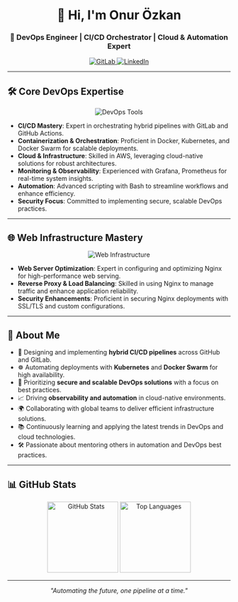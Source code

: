 <!-- Name & Role -->
<h1 align="center">👋 Hi, I'm Onur Özkan</h1>
<h3 align="center">🚀 DevOps Engineer | CI/CD Orchestrator | Cloud & Automation Expert</h3>

<p align="center">
  <a href="https://gitlab.com/onurozkn1">
    <img src="https://img.shields.io/badge/GitLab-330F63?style=for-the-badge&logo=gitlab&logoColor=white" alt="GitLab" />
  </a>
  <a href="https://www.linkedin.com/in/onur-%C3%B6zkan">
    <img src="https://img.shields.io/badge/LinkedIn-%231E77B5.svg?style=for-the-badge&logo=linkedin&logoColor=white" alt="LinkedIn" />
  </a>
</p>

---

## 🛠 Core DevOps Expertise

<p align="center">
  <img src="https://skillicons.dev/icons?i=docker,kubernetes,gitlab,github,jenkins,linux,bash,aws,grafana,prometheus" alt="DevOps Tools" />
</p>

- **CI/CD Mastery**: Expert in orchestrating hybrid pipelines with GitLab and GitHub Actions.
- **Containerization & Orchestration**: Proficient in Docker, Kubernetes, and Docker Swarm for scalable deployments.
- **Cloud & Infrastructure**: Skilled in AWS, leveraging cloud-native solutions for robust architectures.
- **Monitoring & Observability**: Experienced with Grafana, Prometheus for real-time system insights.
- **Automation**: Advanced scripting with Bash to streamline workflows and enhance efficiency.
- **Security Focus**: Committed to implementing secure, scalable DevOps practices.

---

## 🌐 Web Infrastructure Mastery

<p align="center">
  <img src="https://skillicons.dev/icons?i=nginx" alt="Web Infrastructure" />
</p>

- **Web Server Optimization**: Expert in configuring and optimizing Nginx for high-performance web serving.
- **Reverse Proxy & Load Balancing**: Skilled in using Nginx to manage traffic and enhance application reliability.
- **Security Enhancements**: Proficient in securing Nginx deployments with SSL/TLS and custom configurations.

---

## 🚀 About Me
- 🔄 Designing and implementing **hybrid CI/CD pipelines** across GitHub and GitLab.
- ☸️ Automating deployments with **Kubernetes** and **Docker Swarm** for high availability.
- 🔐 Prioritizing **secure and scalable DevOps solutions** with a focus on best practices.
- 📈 Driving **observability and automation** in cloud-native environments.
- 🌍 Collaborating with global teams to deliver efficient infrastructure solutions.
- 📚 Continuously learning and applying the latest trends in DevOps and cloud technologies.
- 🛠 Passionate about mentoring others in automation and DevOps best practices.

---

## 📊 GitHub Stats
<p align="center">
  <img height="160" src="https://github-readme-stats.vercel.app/api?username=onurozkn&show_icons=true&theme=chartreuse-dark" alt="GitHub Stats" />
  <img height="160" src="https://github-readme-stats.vercel.app/api/top-langs/?username=onurozkn&layout=compact&theme=chartreuse-dark" alt="Top Languages" />
</p>

---

<p align="center">
  <i>"Automating the future, one pipeline at a time."</i>
</p>
